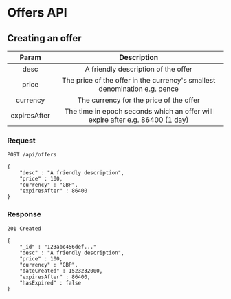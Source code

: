 # Offers API

## Creating an offer

| Param        | Description |
| :---:        | :---------: |
| desc         | A friendly description of the offer |
| price        | The price of the offer in the currency's smallest denomination e.g. pence |
| currency     | The currency for the price of the offer |
| expiresAfter | The time in epoch seconds which an offer will expire after e.g. 86400 (1 day) |

### Request
```
POST /api/offers

{
    "desc" : "A friendly description",
    "price" : 100,
    "currency" : "GBP",
    "expiresAfter" : 86400
}
```

### Response
```
201 Created

{
    "_id" : "123abc456def..."
    "desc" : "A friendly description",
    "price" : 100,
    "currency" : "GBP",
    "dateCreated" : 1523232000,
    "expiresAfter" : 86400,
    "hasExpired" : false
}
```